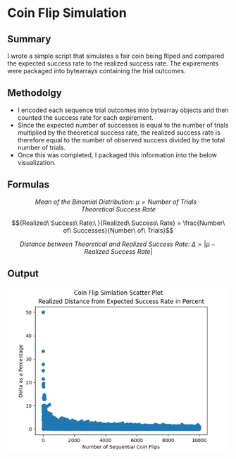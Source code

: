 # Coin Flip Simulation
## Summary
I wrote a simple script that simulates a fair coin being fliped and compared the expected success rate to the realized success rate. The expirements were packaged into bytearrays containing the trial outcomes.

## Methodolgy
- I encoded each sequence trial outcomes into bytearray objects and then counted the success rate for each expirement.
- Since the expected number of successes is equal to the number of trials multiplied by the theoretical success rate, the realized success rate is therefore equal to the number of observed success divided by the total number of trials.
- Once this was completed, I packaged this information into the below visualization.

## Formulas
$${Mean\ of\ the\ Binomial\ Distribution:\ }\mu = {Number\ of\ Trials}\cdot {Theoretical\ Success\ Rate}$$

$${Realized\ Success\ Rate:\ }{Realized\ Success\ Rate} = \frac{Number\  of\ Successes}{Number\ of\ Trials}$$

$${Distance\ between\ Theoretical\ and\ Realized\ Success\ Rate:\ }\Delta = \vert{\mu - Realized\ Success\ Rate}\vert$$

## Output
![alt text](output_plot.png)
